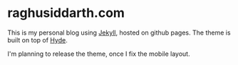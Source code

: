 # raghusiddarth.com

This is my personal blog using [Jekyll](http://jekyllrb.com), hosted on github pages. The theme is built on top of [Hyde](hyde.getpool.com).

I'm planning to release the theme, once I fix the mobile layout.

